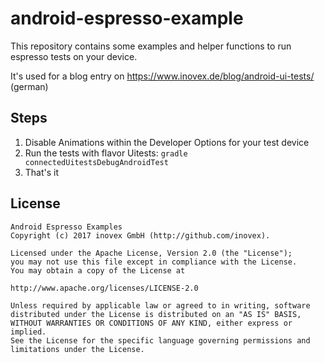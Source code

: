 # android-espresso-example

This repository contains some examples and helper functions to run espresso tests on your device.

It's used for a blog entry on https://www.inovex.de/blog/android-ui-tests/ (german)

## Steps
1. Disable Animations within the Developer Options for your test device
2. Run the tests with flavor Uitests: `gradle connectedUitestsDebugAndroidTest`
3. That's it

## License

```
Android Espresso Examples
Copyright (c) 2017 inovex GmbH (http://github.com/inovex).

Licensed under the Apache License, Version 2.0 (the "License");
you may not use this file except in compliance with the License.
You may obtain a copy of the License at

http://www.apache.org/licenses/LICENSE-2.0

Unless required by applicable law or agreed to in writing, software
distributed under the License is distributed on an "AS IS" BASIS,
WITHOUT WARRANTIES OR CONDITIONS OF ANY KIND, either express or implied.
See the License for the specific language governing permissions and
limitations under the License.
```
